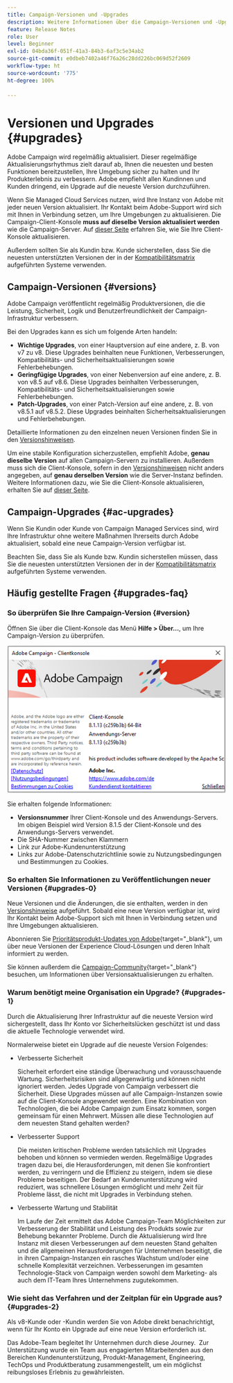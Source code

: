 ```yaml
---
title: Campaign-Versionen und -Upgrades
description: Weitere Informationen über die Campaign-Versionen und -Upgrades
feature: Release Notes
role: User
level: Beginner
exl-id: 04bda36f-051f-41a3-84b3-6af3c5e34ab2
source-git-commit: e0dbeb7402a46f76a26c28dd226bc069d52f2609
workflow-type: ht
source-wordcount: '775'
ht-degree: 100%

---
```


# Versionen und Upgrades {#upgrades}

Adobe Campaign wird regelmäßig aktualisiert. Dieser regelmäßige Aktualisierungsrhythmus zielt darauf ab, Ihnen die neuesten und besten Funktionen bereitzustellen, Ihre Umgebung sicher zu halten und Ihr Produkterlebnis zu verbessern. Adobe empfiehlt allen Kundinnen und Kunden dringend, ein Upgrade auf die neueste Version durchzuführen.

Wenn Sie Managed Cloud Services nutzen, wird Ihre Instanz von Adobe mit jeder neuen Version aktualisiert. Ihr Kontakt beim Adobe-Support wird sich mit Ihnen in Verbindung setzen, um Ihre Umgebungen zu aktualisieren. Die Campaign-Client-Konsole **muss auf dieselbe Version aktualisiert werden** wie die Campaign-Server. Auf [dieser Seite](../start/connect.md#upgrade-ac-console) erfahren Sie, wie Sie Ihre Client-Konsole aktualisieren.

Außerdem sollten Sie als Kundin bzw. Kunde sicherstellen, dass Sie die neuesten unterstützten Versionen der in der [Kompatibilitätsmatrix](compatibility-matrix.md) aufgeführten Systeme verwenden.

## Campaign-Versionen {#versions}

Adobe Campaign veröffentlicht regelmäßig Produktversionen, die die Leistung, Sicherheit, Logik und Benutzerfreundlichkeit der Campaign-Infrastruktur verbessern.

Bei den Upgrades kann es sich um folgende Arten handeln:

* **Wichtige Upgrades**, von einer Hauptversion auf eine andere, z. B. von v7 zu v8. Diese Upgrades beinhalten neue Funktionen, Verbesserungen, Kompatibilitäts- und Sicherheitsaktualisierungen sowie Fehlerbehebungen.
* **Geringfügige Upgrades**, von einer Nebenversion auf eine andere, z. B. von v8.5 auf v8.6. Diese Upgrades beinhalten Verbesserungen, Kompatibilitäts- und Sicherheitsaktualisierungen sowie Fehlerbehebungen.
* **Patch-Upgrades**, von einer Patch-Version auf eine andere, z. B. von v8.5.1 auf v8.5.2. Diese Upgrades beinhalten Sicherheitsaktualisierungen und Fehlerbehebungen.

Detaillierte Informationen zu den einzelnen neuen Versionen finden Sie in den [Versionshinweisen](release-notes.md).

Um eine stabile Konfiguration sicherzustellen, empfiehlt Adobe, **genau dieselbe Version** auf allen Campaign-Servern zu installieren. Außerdem muss sich die Client-Konsole, sofern in den [Versionshinweisen](release-notes.md) nicht anders angegeben, auf **genau derselben Version** wie die Server-Instanz befinden. Weitere Informationen dazu, wie Sie die Client-Konsole aktualisieren, erhalten Sie auf [dieser Seite](../start/connect.md#upgrade-ac-console).


## Campaign-Upgrades {#ac-upgrades}

Wenn Sie Kundin oder Kunde von Campaign Managed Services sind, wird Ihre Infrastruktur ohne weitere Maßnahmen Ihrerseits durch Adobe aktualisiert, sobald eine neue Campaign-Version verfügbar ist.

Beachten Sie, dass Sie als Kunde bzw. Kundin sicherstellen müssen, dass Sie die neuesten unterstützten Versionen der in der [Kompatibilitätsmatrix](compatibility-matrix.md) aufgeführten Systeme verwenden.

## Häufig gestellte Fragen {#upgrades-faq}

### So überprüfen Sie Ihre Campaign-Version {#version}

Öffnen Sie über die Client-Konsole das Menü **Hilfe > Über…**, um Ihre Campaign-Version zu überprüfen.

![](assets/ac-version.png)

Sie erhalten folgende Informationen:

* **Versionsnummer** Ihrer Client-Konsole und des Anwendungs-Servers. Im obigen Beispiel wird Version 8.1.5 der Client-Konsole und des Anwendungs-Servers verwendet.
* Die SHA-Nummer zwischen Klammern
* Link zur Adobe-Kundenunterstützung
* Links zur Adobe-Datenschutzrichtlinie sowie zu Nutzungsbedingungen und Bestimmungen zu Cookies.

### So erhalten Sie Informationen zu Veröffentlichungen neuer Versionen {#upgrades-0}

Neue Versionen und die Änderungen, die sie enthalten, werden in den [Versionshinweise](release-notes.md) aufgeführt. Sobald eine neue Version verfügbar ist, wird Ihr Kontakt beim Adobe-Support sich mit Ihnen in Verbindung setzen und Ihre Umgebungen aktualisieren.

Abonnieren Sie [Prioritätsprodukt-Updates von Adobe](https://www.adobe.com/de/subscription/priority-product-update.html){target="_blank"}, um über neue Versionen der Experience Cloud-Lösungen und deren Inhalt informiert zu werden.

Sie können außerdem die [Campaign-Community](https://experienceleaguecommunities.adobe.com/t5/custom/page/page-id/Community-TopicsPage?style=all&amp;sort=date&amp;order=desc&amp;filters=adobe-campaign-classic-community&amp;topic=Campaign+v8){target="_blank"} besuchen, um Informationen über Versionsaktualisierungen zu erhalten.


### Warum benötigt meine Organisation ein Upgrade? {#upgrades-1}

Durch die Aktualisierung Ihrer Infrastruktur auf die neueste Version wird sichergestellt, dass Ihr Konto vor Sicherheitslücken geschützt ist und dass die aktuelle Technologie verwendet wird.

Normalerweise bietet ein Upgrade auf die neueste Version Folgendes:

* Verbesserte Sicherheit

  Sicherheit erfordert eine ständige Überwachung und vorausschauende Wartung. Sicherheitsrisiken sind allgegenwärtig und können nicht ignoriert werden. Jedes Upgrade von Campaign verbessert die Sicherheit. Diese Upgrades müssen auf alle Campaign-Instanzen sowie auf die Client-Konsole angewendet werden. Eine Kombination von Technologien, die bei Adobe Campaign zum Einsatz kommen, sorgen gemeinsam für einen Mehrwert. Müssen alle diese Technologien auf dem neuesten Stand gehalten werden?

* Verbesserter Support

  Die meisten kritischen Probleme werden tatsächlich mit Upgrades behoben und können so vermieden werden. Regelmäßige Upgrades tragen dazu bei, die Herausforderungen, mit denen Sie konfrontiert werden, zu verringern und die Effizienz zu steigern, indem sie diese Probleme beseitigen. Der Bedarf an Kundenunterstützung wird reduziert, was schnellere Lösungen ermöglicht und mehr Zeit für Probleme lässt, die nicht mit Upgrades in Verbindung stehen.


* Verbesserte Wartung und Stabilität

  Im Laufe der Zeit ermittelt das Adobe Campaign-Team Möglichkeiten zur Verbesserung der Stabilität und Leistung des Produkts sowie zur Behebung bekannter Probleme. Durch die Aktualisierung wird Ihre Instanz mit diesen Verbesserungen auf dem neuesten Stand gehalten und die allgemeinen Herausforderungen für Unternehmen beseitigt, die in ihren Campaign-Instanzen ein rasches Wachstum und/oder eine schnelle Komplexität verzeichnen. Verbesserungen im gesamten Technologie-Stack von Campaign werden sowohl dem Marketing- als auch dem IT-Team Ihres Unternehmens zugutekommen.


### Wie sieht das Verfahren und der Zeitplan für ein Upgrade aus? {#upgrades-2}

Als v8-Kunde oder -Kundin werden Sie von Adobe direkt benachrichtigt, wenn für Ihr Konto ein Upgrade auf eine neue Version erforderlich ist.

Das Adobe-Team begleitet Ihr Unternehmen durch diese Journey.  Zur Unterstützung wurde ein Team aus engagierten Mitarbeitenden aus den Bereichen Kundenunterstützung, Produkt-Management, Engineering, TechOps und Produktberatung zusammengestellt, um ein möglichst reibungsloses Erlebnis zu gewährleisten.
